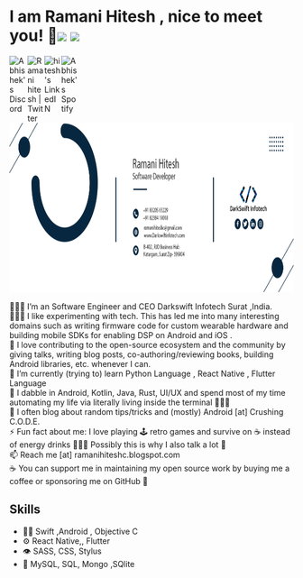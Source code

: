 #  I am Ramani Hitesh , nice to meet you! 👋<img src="https://media.giphy.com/media/hvRJCLFzcasrR4ia7z/giphy.gif" width="25px">  ![](https://visitor-badge.glitch.me/badge?page_id=ramanihiteshc)
<a href="https://stackoverflow.com/users/5478736/ramani-hitesh">
  <img align="left" alt="Abhishek's Discord" width="32px" src="https://upload.wikimedia.org/wikipedia/commons/e/ef/Stack_Overflow_icon.svg" />
</a>
<a href="https://twitter.com/ramanihiteshc">
  <img align="left" alt="Ramani hitesh | Twitter" width="30px" src="https://raw.githubusercontent.com/peterthehan/peterthehan/master/assets/twitter.svg" />
</a>
<a href="https://www.linkedin.com/in/ramanihitesh/">
  <img align="left" alt="hitesh's LinkedIN" width="30px" src="https://raw.githubusercontent.com/peterthehan/peterthehan/master/assets/linkedin.svg" />
</a>
<a href="https://ramanihiteshc.blogspot.com/">
  <img align="left" alt="Abhishek's Spotify" width="30px" src="https://upload.wikimedia.org/wikipedia/commons/3/31/Blogger.svg" />
</a>



<br />



<img width="900" height="300" src="https://github.com/RamaniHiteshc/RamaniHiteshc/blob/main/photos/profile.png" alt="hr">

<!--
**RamaniHiteshc/RamaniHiteshc** is a ✨ _special_ ✨ repository because its `README.md` (this file) appears on your GitHub profile.

Here are some ideas to get you started
-->
👨🏻‍💻  I’m an Software Engineer and CEO Darkswift Infotech Surat ,India. <br/>
👨🏻‍🔬  I like experimenting with tech. This has led me into many interesting domains such as writing firmware code for custom wearable hardware and building mobile SDKs for enabling DSP on Android and iOS .<br/>
🤗  I love contributing to the open-source ecosystem and the community by giving talks, writing blog posts, co-authoring/reviewing books, building Android libraries, etc. whenever I can.<br/>
🌱  I’m currently (trying to) learn Python Language  , React Native , Flutter Language<br/>
💬  I dabble in Android, Kotlin, Java, Rust, UI/UX and spend most of my time automating my life via literally living inside the terminal 🤷🏻‍♂️<br/>
📝  I often blog about random tips/tricks and (mostly) Android [at] Crushing C.O.D.E.<br/>
⚡️  Fun fact about me: I love playing 🕹 retro games and survive on ☕️ instead of energy drinks 🙇🏻‍♂️  Possibly this is why I also talk a lot 🤔<br/>
📫  Reach me [at] ramanihiteshc.blogspot.com<br/>
☕️  You can support me in maintaining my open source work by buying me a coffee or sponsoring me on GitHub 🤗<br/>

## Skills
- 👨‍💻 Swift ,Android , Objective C
- ⚙️ React Native,, Flutter
- 👁️ SASS, CSS, Stylus
- 💽 MySQL, SQL, Mongo ,SQlite

